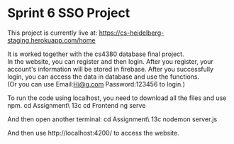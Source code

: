 # Sprint 6 SSO Project
This project is currently live at: https://cs-heidelberg-staging.herokuapp.com/home

It is worked together with the cs4380 database final project.   
In the website, you can register and then login. After you register, your account's information will be stored in firebase. After you successfully login, you can access the data in database and use the functions.  
(Or you can use Email:Hi@g.com Password:123456 to login.)

To run the code using localhost, you need to download all the files and use npm. 
cd Assignment\ 13c
cd Frontend
ng serve

And then open another terminal:
cd Assignment\ 13c
nodemon server.js

And then use http://localhost:4200/ to access the website. 
